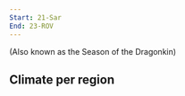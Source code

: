 ```yaml
---
Start: 21-Sar
End: 23-ROV
---
```

(Also known as the Season of the Dragonkin)
## Climate per region
